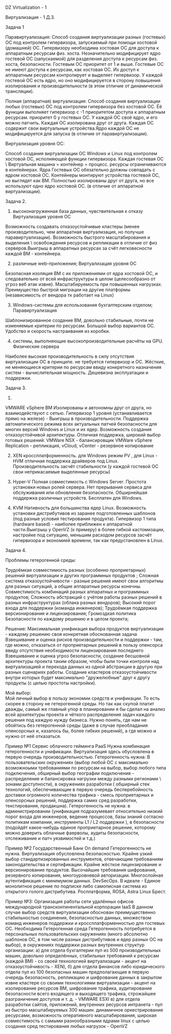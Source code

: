 
DZ  Virtualization  - 1


Виртуализация  - 1 Д.З.

Задача 1

Паравиртуализация:
Способ создания виртуализации разных (гостевых) ОС под контролем гипервизора, запускаемый при помощи хостовой (домашней) ОС. Гипервизору необходима хостовая ОС для доступа к аппаратным ресурсам физ. хоста.
Незначительно модифицирует ядро гостевой ОС (запускаемой)  для разделения доступа к ресурсам физ. хоста, безопасности. 
Гостевым ОС приоритет от 1 и выше. Гостевые ОС не имеют доступа к ресурсам, как хостовая ОС. Их доступ к аппаратным ресурсам контролирует и выделяет гипервизор. У каждой гостевой ОС есть ядро, но оно модифицируется в сторону повышения изолирования и  производительности (в этом отличие от динамической трансляции).


Полная (аппаратная) виртуализация:
Способ создания виртуализации любых (гостевых) ОС под контролем гипервизора без хостовой  ОС. 
Ёё функции выполняет гипервизор с -1 приоритетом доступа к аппаратным ресурсам. 
приоритет 0 у гостевых ОС. 
У каждой ОС своё ядро, и его можно патчить. Каждая ОС изолирована друг от друга.
Каждая ОС содержит свои виртуальные устройства.Ядро каждой ОС не модифицируется для запуска (в отличие от паравиртуализации).

Виртуализация уровня ОС:

Способ создания виртуализации ОС Windows и Linux под контролем хостовой ОС, исполняющей функции гипервизора. Каждая гостевая ОС \ Виртуальная машина = контейнер = процесс. ресурсы ограничиваются в контейнерах. Ядра Гостевых ОС обязательно должны совпадать с ядром хостовой ОС. 
Контейнеры монтируют устройства гостевой ОС, но выглядят как ВМ. 
Полностью изолированы друг от друга, но все используют одно ядро хостовой ОС. (в отличие от аппаратной виртуализации).

 
Задача 2.

1. высоконагруженная база данных, чувствительная к отказу
Виртуализация уровня ОС

Возможность создавать отказоустойчивые кластеры (менее производительно, чем аппаратная виртуализация, но получше паравиртуализации). Возможность быстрого масштабирования и выделения  \ освобождения ресурсов и репликации в отличие от физ серверов.Выигрыш в аппаратных ресурсах  за счёт легковесности каждой ВМ - контейнера.


2. различные web-приложения;
Виртуализация уровня ОС

Безопасная изоляция ВМ с их приложениями от ядра хостовой ОС, и следовательно от всей  инфраструктуры в целом (целесообразно от угроз веб атак извне). Масштабируемость при повышенных нагрузках.
Преимущество быстрой миграции на другие платформы (независимость от вендора тк работает на Linux)

3. Windows-системы для использования бухгалтерским отделом;
Паравиртуализация 

Шаблонизированное создание ВМ, довольно стабильные, почти не изменяемые критерии по ресурсам. 
Большой выбор вариантов ОС. Удобство и скорость настраивания из коробки. 


4. системы, выполняющие высокопроизводительные расчёты на GPU.
Физические сервера

Наиболее высокая производительность в силу отсутствия виртуализации ОС в принципе. не требуется гипервизор и ОС. Жёсткие, не меняющиеся критерии по ресурсам ввиду конкретного назначения систем - вычислительная мощность. Дешевизна эксплуатации и поддержки.


Задача 3. 

1.
VMWARE vSphere
ВМ Изолированы и автономны друг от друга, но взаимодействуют с сетью. Гипервизор 1 уровня (устанавливается прямо на железе) - Выигрыш в производительности. Поддержка автоматического режима всех актуальных патчей безопасности для многих версий Windows и Linux и их ядер. Возможность создания отказоустойчивой архитектуры.
Отличная поддержка, широкий выбор готовых решений:
VMWare NSX  - балансировщик 
VMWare vSphere Replication - репликация, 
vCloud, vCenter - резервное копирование 


2. XEN
кроссплатформенность. для Windows режим PV , для Linux  - HVM 
отличная поддержка драйверов под Linux. Производительность засчёт стабильности (у каждой гостевой ОС свои неприкасаемые выделенные ресурсы)

3. Hyper-V
Полная совместимость с  Windows Server. Простота установки новых ролей сервера. Нет прерывания сервиса для обслуживания или обновления безопасности. Обширнейшая поддержка различных устройств. Бесплатен для Windows.

4. KVM
Нативность для большинства ядер Linux. Возможность установки дистрибутивов из заранее подготовленных шаблонов (под разные условия тестирования продукта). Гипервизор 1 типа (hardware based) - наиболее приближен к аппаратной части.Выигрыш у OpenVZ (к примеру) в более гибкой кастомизации, настройке под ситуацию, меньшим расходом ресурсов засчёт гипервизора и экономией времени, так как предустановлен в Linux.


Задача 4.

Проблемы гетерогенной среды:

Трудоёмкая совместимость разных (особенно проприетарных) решений виртуализации и других программных продуктов ;
Сложная система отказоустойчивости - разные решения имеют свои алгоритмы для разных ситуаций, а общие аппаратные ресурсы конечны.
Совместимость  комбинаций разных аппаратных и программных продуктов;
Сложность абстракций с учётом работы разных решений в разных инфраструктурах (облака разных вендоров);
Высокий порог входа для поддержки (команда инженеров);
Трудоёмкая поддержка версионирования и лицензирования;
Громоздкая политика Безопасности по каждому решению и в целом проекта;


Решение:
Максимальная унификация выбора продуктов виртуализации  - каждому решению своя конкретная обоснованная задача
Взвешивание и оценка рисков производительности и поддержки - там, где можно, отказаться от проприетарных решений в пользу опенсорса ввиду отсутствия необходимости лицензирования последнего
Взвешивание и оценка угроз безопасности, создание бесшовной архитектуры проекта таким образом, чтобы были точки контроля над виртуализацией и перехода данных из одной абстракции в другую при разных сценариях работы.
Создание кластеров отказоустойчивости внутри которых будет максимально "дружелюбные" друг к другу  продукты (с целью простоты настройки).
 

Мой выбор:  
 Мой личный выбор в пользу экономии средств и унификации. То есть скорее в сторону не гетерогенной среды. Но так как скупой платит дважды, самый же главный упор в планировании я бы сделал на анализ всей архитектуры проекта и чёткого распределения задач каждого решения под каждую нужду бизнеса. Нужно понять, где нам не обойтись без гетерогенной среды (даже в случае преобладания опенсорсных и, казалось бы, более гибких решений), а где можно и нужно от неё отказаться.

Пример №1
Сервис облачного гейминга
PaaS
Нужна комбинация гетерогенности и унификации.
Виртуализация здесь обусловлена в первую очередь производительностью. 
Гетерогенность нужна: В пользовательских окружениях (выбор любой ОС с максимально возможноыми требованиями по ресурсам на выбор, выбор любого типа подключения, обширный выбор географии подключения - распределение и балансировка нагрузки между разными регионами \ зонами доступности), в окружениях разработки ( обширный стек технологий, обеспечивающие в первую очередь бесперебойность доставки огромного количества трафика  - смесь проприетарных и опенсорсных решений, поддержка самих сред разработки, текстирования, продакшна).
Гетерогенность не нужна: в администрировании (унификация подразумевает относительно низкий порог входа  для инженеров, ведение процессов, базы знаний согласно политикам компании, инструменты L1 / L2 поддержки ), в безопасности (подойдёт какое-нибудь единое проприетарное решение, которому можно доверить облачные фаерволы, аудиты безопасности, отслеживание и патч уязвимостей и т.д.)


Пример №2
Государственный Банк
On demand 
Гетерогенность не нужна.
Виртуализация обусловлена безопасностью.
Крайне узкий выбор стандартизированных инструментов, отвечающим требованиям законодательства и сертификации. Крайне жёсткое лицензирование и версионирование продуктов. Высочайшие требования шифрования, резервного копирования, многоуровневой авторизации.
Многослойная аутентификация с минимумом данных. DevSecOps. В идеале - Единое монолитное решение по подписке либо самописная система из открытого голого дистрибутива. Росплатформа, ROSA, Astra Linux Брест.



Пример №3:
Организация работы сети удалённых офисов международной трансконтинентальной корпорации
IaaS
В данном случае выбор средств виртуализации обоснован преимущественно стабильностью соединения, безопасностью данных, множеством команд инженеров поддержки и кроссплатформенностью для гостевых ОС.
Необходима Гетерогенная среда
Гетерогенность потребуется в персональных пользовательских окружениях (много абсолютно шаблонов ОС, в том числе разных дистрибутивов и ядер разных ОС  на выбор), в окружениях поддержки разных внутренних структур организации: а) для отдела бухгалтерии пул из 500 производительных машин, довольно определённых, стабильных требований к ресурсам (каждой ВМ) - со своей технологией виртуализации - акцент на отказоустойчивость - XEN), б) для отдела финансов либо юридического отдела  пул из 100 безопасных машин предполагающие в первую очередь безопасность, репликацию и шифрование данных в закрытом извне кластере со своими технологиями виртуализации - акцент на изолирование ресурсов ВМ, шифрование трафика, аудитирование безопасности всего входящего и выходящего трафика, строжайшее  разграничение доступов  и т. д. - VMWARE ESXI в) для отдела разработки сайтов, приложений, внутренних ресурсов интранета -  пул из  быстро масштабируемых 300 машин. динамичное оркестрирование ресурсами, возможность оперативного масштабирования, широкая совместимость с самыми разнообразными ядрами linux с целью создания сред тестирования любых нагрузок - OpenVZ




